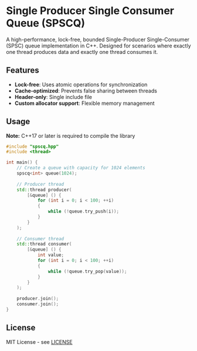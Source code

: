 # Single Producer Single Consumer Queue (SPSCQ)

A high-performance, lock-free, bounded Single-Producer Single-Consumer (SPSC) queue implementation in C++. Designed for scenarios where exactly one thread produces data and exactly one thread consumes it.

## Features

- **Lock-free**: Uses atomic operations for synchronization
- **Cache-optimized**: Prevents false sharing between threads
- **Header-only**: Single include file
- **Custom allocator support**: Flexible memory management

## Usage

**Note:** C++17 or later is required to compile the library

```cpp
#include "spscq.hpp"
#include <thread>

int main() {
    // Create a queue with capacity for 1024 elements
    spscq<int> queue(1024);
    
    // Producer thread
    std::thread producer(
        [&queue] () {
            for (int i = 0; i < 100; ++i) 
            {
                while (!queue.try_push(i));
            }
        }
    );
    
    // Consumer thread
    std::thread consumer(
        [&queue] () {
            int value;
            for (int i = 0; i < 100; ++i) 
            {
                while (!queue.try_pop(value));
            }
        }
    );
    
    producer.join();
    consumer.join();
}
```

## License

MIT License - see [LICENSE](LICENSE)
